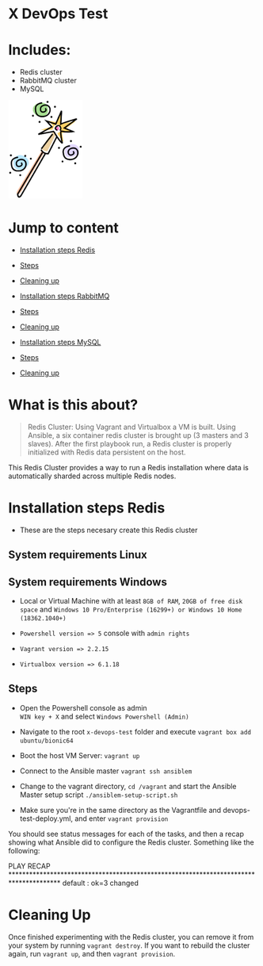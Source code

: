 # X DevOps Test
# Includes:
- Redis cluster 
- RabbitMQ cluster
- MySQL

<img src="https://raw.githubusercontent.com/cgmon/magic/master/magic.png" alt="magic" width="150">


# Jump to content

- [Installation steps Redis](#Installation-steps-Redis)
- [Steps](#Steps)
- [Cleaning up](#CleaningUp)

- [Installation steps RabbitMQ](#Installation-steps-RabbitMQ)
- [Steps](#Steps)
- [Cleaning up](#CleaningUp)

- [Installation steps MySQL](#Installation-steps-MySQL)
- [Steps](#Steps)
- [Cleaning up](#CleaningUp)

# What is this about?

> Redis Cluster: 
Using Vagrant and Virtualbox a VM is built. Using Ansible, a six container redis cluster is brought up (3 masters and 3 slaves).  After the first playbook run, a Redis cluster is properly initialized with Redis data persistent on the host.  

This Redis Cluster provides a way to run a Redis installation where data is automatically sharded across multiple Redis nodes.

# Installation steps Redis

- These are the steps necesary create this Redis cluster

## System requirements Linux

## System requirements Windows
- Local or Virtual Machine with at least `8GB of RAM`, `20GB of free disk space` and `Windows 10 Pro/Enterprise (16299+) or Windows 10 Home (18362.1040+)`

- `Powershell version => 5` console with `admin rights`
- `Vagrant version => 2.2.15`
- `Virtualbox version => 6.1.18`

## Steps

- Open the Powershell console as admin <br>
`WIN key + X` and select `Windows Powershell (Admin)`

- Navigate to the root `x-devops-test` folder and execute `vagrant box add ubuntu/bionic64`
- Boot the host VM Server: `vagrant up`
- Connect to the Ansible master `vagrant ssh ansiblem`
- Change to the vagrant directory,  `cd /vagrant` and start the Ansible Master setup script `./ansiblem-setup-script.sh`

- Make sure you're in the same directory as the Vagrantfile and devops-test-deploy.yml, and enter `vagrant provision`

You should see status messages for each of the tasks, and then a recap showing what Ansible did to configure the Redis cluster. Something  like the following:

PLAY RECAP **************************************************************************************
default                                            : ok=3                changed


# Cleaning Up
Once finished experimenting with the Redis cluster, you can remove it from your system by running `vagrant destroy`.  If you want to rebuild the cluster again, run `vagrant up`, and then `vagrant provision`.

